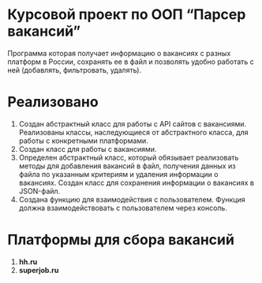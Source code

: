 # Курсовой проект по ООП “Парсер вакансий”

Программа которая получает информацию о вакансиях с разных платформ в России, сохранять ее в файл и позволять удобно работать с ней (добавлять, фильтровать, удалять).

# Реализовано
1. Создан абстрактный класс для работы с API сайтов с вакансиями. Реализованы классы, наследующиеся от абстрактного класса, для работы с конкретными платформами.
2. Создан класс для работы с вакансиями.
3. Определен абстрактный класс, который обязывает реализовать методы для добавления вакансий в файл, получения данных из файла по указанным критериям и удаления информации о вакансиях. Создан класс для сохранения информации о вакансиях в JSON-файл.
4. Создана функцию для взаимодействия с пользователем. Функция должна взаимодействовать с пользователем через консоль.

# Платформы для сбора вакансий
1. **hh.ru**
2. **superjob.ru** 
